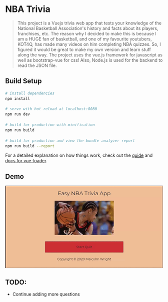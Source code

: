 # NBA Trivia

> This project is a Vuejs trivia web app that tests your knowledge of the 
National Basketball Association's history and facts about its players, franchises, etc. The reason why I decided to make this is because I am a HUGE fan of basketball, and one of my favourite youtubers, KOT4Q, has made many videos on him completing NBA quizzes. So, I figured it would be great to make my own version and learn stuff along the way. The project uses the vue.js framework for javascript as well as bootstrap-vue for css! Also, Node.js is used for the backend to read the JSON file.

## Build Setup

``` bash
# install dependencies
npm install

# serve with hot reload at localhost:8080
npm run dev

# build for production with minification
npm run build

# build for production and view the bundle analyzer report
npm run build --report
```

For a detailed explanation on how things work, check out the [guide](http://vuejs-templates.github.io/webpack/) and [docs for vue-loader](http://vuejs.github.io/vue-loader).

## Demo
![NBA Trivia App Demo](triviaPreview.gif)

## TODO:
* Continue adding more questions